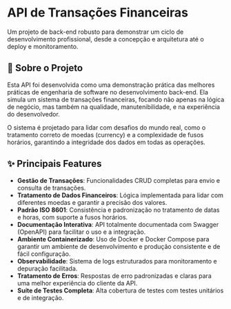# API de Transações Financeiras

Um projeto de back-end robusto para demonstrar um ciclo de
desenvolvimento profissional, desde a concepção e arquitetura até o
deploy e monitoramento.

## 📖 Sobre o Projeto

Esta API foi desenvolvida como uma demonstração prática das melhores
práticas de engenharia de software no desenvolvimento back-end. Ela
simula um sistema de transações financeiras, focando não apenas na
lógica de negócio, mas também na qualidade, manutenibilidade, e na
experiência do desenvolvedor.

O sistema é projetado para lidar com desafios do mundo real, como o
tratamento correto de moedas (currency) e a complexidade de
fusos horários, garantindo a integridade dos dados em todas as
operações.

## ✨ Principais Features

-   **Gestão de Transações**: Funcionalidades CRUD completas para envio
    e consulta de transações.
-   **Tratamento de Dados Financeiros**: Lógica implementada para lidar
    com diferentes moedas e garantir a precisão dos valores.
-   **Padrão ISO 8601**: Consistência e padronização no tratamento de
    datas e horas, com suporte a fusos horários.
-   **Documentação Interativa**: API totalmente documentada com Swagger
    (OpenAPI) para facilitar o uso e a integração.
-   **Ambiente Containerizado**: Uso de Docker e Docker Compose para
    garantir um ambiente de desenvolvimento e produção consistente e de
    fácil configuração.
-   **Observabilidade**: Sistema de logs estruturados para monitoramento
    e depuração facilitada.
-   **Tratamento de Erros**: Respostas de erro padronizadas e claras
    para uma melhor experiência do cliente da API.
-   **Suíte de Testes Completa**: Alta cobertura de testes com testes
    unitários e de integração.
